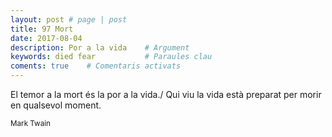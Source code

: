 ```yaml
---
layout: post # page | post
title: 97 Mort
date: 2017-08-04 
description: Por a la vida    # Argument
keywords: died fear           # Paraules clau
coments: true    # Comentaris activats
---
```


El temor a la mort és la por a la vida./
Qui viu la vida està preparat per morir en qualsevol moment.

<small>Mark Twain</small>
